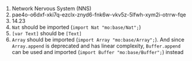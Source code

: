 1. Network Nervous System (NNS)
2. pae4o-o6dxf-xki7q-ezclx-znyd6-fnk6w-vkv5z-5lfwh-xym2i-otrrw-fqe
3. 14.23
4. `Nat` should be imported (`import Nat "mo:base/Nat";`)
5. `[var Text]` should be `[Text]`
6. `Array` should be imported (`import Array "mo:base/Array";`). And since `Array.append` is deprecated and has linear complexity, `Buffer.append` can be used and imported (`import Buffer "mo:base/Buffer";`) instead